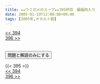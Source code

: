 ```yaml
---
title: ★★ウミガメのスープ★★395杯目　蝙蝠肉入り
date: 2005-01-19T12:00:00+09:00
tags: [2005年,オカルト板]
---
```

<div class="th_left"><a href="../394"><< 394</a></div>
<div class="th_right"><a href="../396">396 >></a></div>
<br><br>
<script src="../../js/cupsoup.js"></script>
<form>
<input type="button" value="問題と解説のみにする" onClick="toggleCupsoup()">
</form>
{{< 395 >}}
<div class="th_left"><a href="../394"><< 394</a></div>
<div class="th_right"><a href="../396">396 >></a></div>